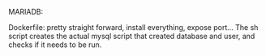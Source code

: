 MARIADB:

Dockerfile:
	pretty straight forward, install everything, expose port...
	The sh script creates the actual mysql script that created database and user, and checks if it needs to be run.